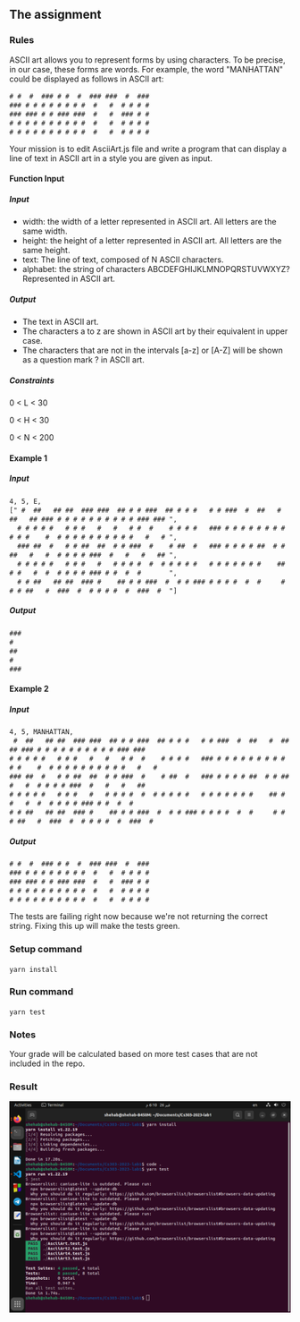 ## The assignment
### Rules
ASCII art allows you to represent forms by using characters. To be precise, in our case, these forms are words. For example, the word "MANHATTAN" could be displayed as follows in ASCII art:
```
# #  #  ### # #  #  ### ###  #  ###
### # # # # # # # #  #   #  # # # #
### ### # # ### ###  #   #  ### # #
# # # # # # # # # #  #   #  # # # #
# # # # # # # # # #  #   #  # # # #
```
​Your mission is to edit AsciiArt.js file and write a program that can display a line of text in ASCII art in a style you are given as input.

#### Function Input
##### Input
* width: the width of a letter represented in ASCII art. All letters are the same width.
* height: the height of a letter represented in ASCII art. All letters are the same height.
* text: The line of text, composed of N ASCII characters.
* alphabet: the string of characters ABCDEFGHIJKLMNOPQRSTUVWXYZ? Represented in ASCII art.

##### Output
* The text in ASCII art.
* The characters a to z are shown in ASCII art by their equivalent in upper case.
* The characters that are not in the intervals [a-z] or [A-Z] will be shown as a question mark ? in ASCII art.
##### Constraints
0 < L < 30

0 < H < 30

0 < N < 200

#### Example 1
##### Input
```
4, 5, E, 
[" #  ##   ## ##  ### ###  ## # # ###  ## # # #   # # ###  #  ##   #  ##   ## ### # # # # # # # # # # ### ### ",
  # # # # #   # # #   #   #   # #  #    # # # #   ### # # # # # # # # # # #    #  # # # # # # # # # #   #   # ",
  ### ##  #   # # ##  ##  # # ###  #    # ##  #   ### # # # # ##  # # ##   #   #  # # # # ###  #   #   #   ## ",
  # # # # #   # # #   #   # # # #  #  # # # # #   # # # # # # #    ## # #   #  #  # # # # ### # #  #  #       ",
  # # ##   ## ##  ### #    ## # # ###  #  # # ### # # # #  #  #     # # # ##   #  ###  #  # # # #  #  ###  #  "]
```
##### Output
```
### 
#   
##  
#   
### 
```
#### Example 2
##### Input
```
4, 5, MANHATTAN,
 #  ##   ## ##  ### ###  ## # # ###  ## # # #   # # ###  #  ##   #  ##   ## ### # # # # # # # # # # ### ### 
# # # # #   # # #   #   #   # #  #    # # # #   ### # # # # # # # # # # #    #  # # # # # # # # # #   #   # 
### ##  #   # # ##  ##  # # ###  #    # ##  #   ### # # # # ##  # # ##   #   #  # # # # ###  #   #   #   ## 
# # # # #   # # #   #   # # # #  #  # # # # #   # # # # # # #    ## # #   #  #  # # # # ### # #  #  #       
# # ##   ## ##  ### #    ## # # ###  #  # # ### # # # #  #  #     # # # ##   #  ###  #  # # # #  #  ###  #  
```
##### Output
```
# #  #  ### # #  #  ### ###  #  ###  
### # # # # # # # #  #   #  # # # #  
### ### # # ### ###  #   #  ### # #  
# # # # # # # # # #  #   #  # # # #  
# # # # # # # # # #  #   #  # # # # 
```
The tests are failing right now because we're not returning the correct string. Fixing this up will make the tests green.

### Setup command
`yarn install`

### Run command
`yarn test`

### Notes
Your grade will be calculated based on more test cases that are not included in the repo.

### Result
![screenshot](Screenshot.png)
